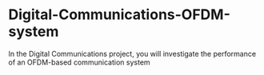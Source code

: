 # Digital-Communications-OFDM-system
In the Digital Communications project, you will investigate the performance of an OFDM-based  communication system
